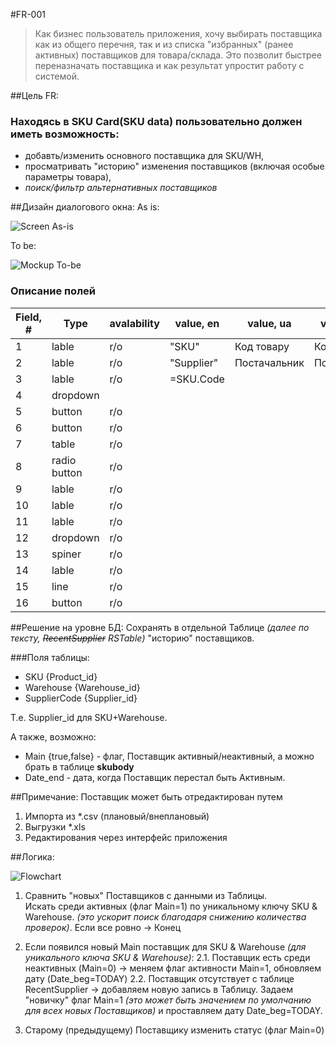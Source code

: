 #FR-001
> Как бизнес пользователь приложения, хочу выбирать поставщика как из общего перечня, так и из списка "избранных" (ранее активных) поставщиков для товара/склада. Это позволит быстрее переназначать поставщика и как результат упростит работу с системой.

##Цель FR:
### Находясь в __SKU Card__(SKU data) пользовательно должен иметь возможность:
- добавть/изменить основного поставщика для SKU/WH,
- просматривать "историю" изменения поставщиков (включая особые параметры товара), 
- _поиск/фильтр альтернативных поставщиков_

##Дизайн диалогового окна:
As is:

![Screen As-is](http://cs628027.vk.me/v628027613/ef7f/Je7DPEOZ5wI.jpg)

To be:

![Mockup To-be](http://cs628027.vk.me/v628027613/ef86/afuMUyn5bfs.jpg)

### Описание полей
|Field, #| Type |avalability|value, en|value, ua|value, ru|
|---|---|---|---|---|---|
|1|lable| r/o| "SKU"| Код товару | Код товара|
|2|lable| r/o| "Supplier" |Постачальник |Поставщик|
|3|lable| r/o| =SKU.Code |
|4|dropdown| |
|5|button|r/o| 
|6|button|r/o| 
|7|table|r/o| 
|8|radio button|r/o| 
|9|lable|r/o| 
|10|lable|r/o| 
|11|lable|r/o|
|12|dropdown|r/o|
|13|spiner|r/o|
|14|lable|r/o|
|15|line|r/o|
|16|button|r/o|

##Решение на уровне БД:
Сохранять в отдельной Таблице _(далее по тексту, ~~RecentSupplier~~ RSTable)_ "историю" поставщиков.

###Поля таблицы:
- SKU {Product_id} 
- Warehouse {Warehouse_id} 
- SupplierCode {Supplier_id} 

Т.е. Supplier_id для SKU+Warehouse. 

А также, возможно:
- Main {true,false} - флаг, Поставщик активный/неактивный, а можно брать в таблице __skubody__
- Date_end - дата, когда Поставщик перестал быть Активным.

##Примечание:
Поставщик может быть отредактирован путем

1. Импорта из *.csv (плановый/внеплановый)
2. Выгрузки *.xls
3. Редактирования через интерфейс приложения

##Логика:

![Flowchart](http://cs628027.vk.me/v628027613/ef78/zdonxufKPmQ.jpg)

1. Сравнить "новых" Поставщиков c данными из Таблицы. 
<br>Искать среди активных (флаг Main=1) по уникальному ключу SKU & Warehouse. _(это ускорит поиск благодаря снижению количества проверок)_.
Если все ровно -> Конец
2. Если появился новый Main поставщик для SKU & Warehouse _(для уникального ключа SKU & Warehouse)_:
2.1. Поставщик есть среди неактивных (Main=0) -> меняем флаг активности Main=1, обновляем дату (Date_beg=TODAY)
2.2. Поставщик отсутствует с таблице RecentSupplier  -> добавляем новую запись в Таблицу. Задаем "новичку" флаг Main=1 _(это может быть значением по умолчанию для всех новых Поставщиков)_ и проставляем дату Date_beg=TODAY.

3. Старому (предыдущему) Поставщику изменить статус (флаг Main=0)
